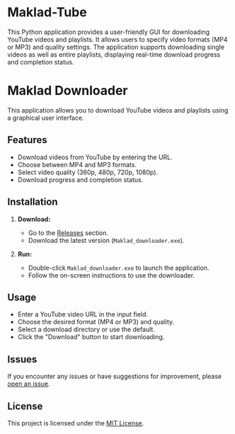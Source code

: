# Maklad-Tube
This Python application provides a user-friendly GUI for downloading YouTube videos and playlists. It allows users to specify video formats (MP4 or MP3) and quality settings. The application supports downloading single videos as well as entire playlists, displaying real-time download progress and completion status.
<h> 
# Maklad Downloader

This application allows you to download YouTube videos and playlists using a graphical user interface.

## Features

- Download videos from YouTube by entering the URL.
- Choose between MP4 and MP3 formats.
- Select video quality (360p, 480p, 720p, 1080p).
- Download progress and completion status.

## Installation

1. **Download:**
   - Go to the [Releases](https://github.com/your-username/Maklad_downloader/releases) section.
   - Download the latest version (`Maklad_downloader.exe`).

2. **Run:**
   - Double-click `Maklad_downloader.exe` to launch the application.
   - Follow the on-screen instructions to use the downloader.

## Usage

- Enter a YouTube video URL in the input field.
- Choose the desired format (MP4 or MP3) and quality.
- Select a download directory or use the default.
- Click the "Download" button to start downloading.

## Issues

If you encounter any issues or have suggestions for improvement, please [open an issue](https://github.com/your-username/Maklad_downloader/issues).

## License

This project is licensed under the [MIT License](LICENSE).
